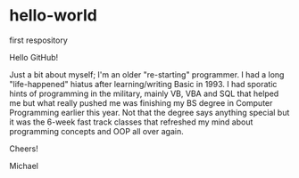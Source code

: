 # hello-world
first respository

Hello GitHub!

Just a bit about myself; I'm an older "re-starting" programmer. I had 
a long "life-happened" hiatus after learning/writing Basic in 1993. I
had sporatic hints of programming in the military, mainly VB, VBA and
SQL that helped me but what really pushed me was finishing my BS degree 
in Computer Programming earlier this year. Not that the degree says 
anything special but it was the 6-week fast track classes that
refreshed my mind about programming concepts and OOP all over again.

Cheers!

Michael
